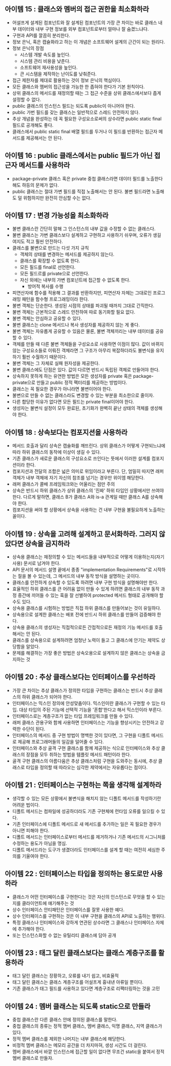 ## 아이템 15 : 클래스와 멤버의 접근 권한을 최소화하라
- 어설프게 설계된 컴포넌트와 잘 설계된 컴포넌트의 가장 큰 차이는 바로 클래스 내부 데이터와 내부 구현 정보를 외부 컴포넌트로부터 얼마나 잘 숨겼느냐다.
- 구현과 API를 깔끔히 분리한다.
- 정보 은닉, 혹은 캡슐화라고 하는 이 개념은 소프트웨어 설계의 근간이 되는 원리다.
- 정보 은닉의 장점
	- 시스템 개발 속도를 높인다.
	- 시스템 관리 비용을 낮춘다.
	- 소프트웨어 재사용성을 높인다.
	- 큰 시스템을 제작하는 난이도를 낮춰준다.
- 접근 제한자를 제대로 활용하는 것이 정보 은닉의 핵심이다.
- 모든 클래스와 멤버의 접근성을 가능한 한 좁혀야 한다가 기본 원칙이다.
- 상위 클래스의 메서드를 재정의할 때는 그 접근 수준을 상위 클래스에서보다 좁게 설정할 수 없다.
- public 클래스의 인스턴스 필드는 되도록 public이 아니어야 한다.
- public 가번 필드를 갖는 클래스는 일반적으로 스레드 안전하지 않다.
- 추상 개념을 완성하는 데 꼭 필요한 구성요소로써의 상수라면 public static final 필드로 공개해도 좋다.
- 클래스에서 public static final 배열 필드를 두거나 이 필드를 반환하는 접근자 메서드를 제공해서는 안 된다.

## 아이템 16 : public 클래스에서는 public 필드가 아닌 접근자 메서드를 사용하라
- package-private 클래스 혹은 private 중첩 클래스라면 데이터 필드를 노출한다 해도 하등의 문제가 없다.
- public 클래스는 절대 가변 필드를 직접 노출해서는 안 된다. 불변 필드라면 노출해도 덜 위험하지만 완전히 안심할 수는 없다.

## 아이템 17 : 변경 가능성을 최소화하라
- 불변 클래스란 간단히 말해 그 인스턴스의 내부 값을 수정할 수 없는 클래스다.
- 불변 클래스는 가변 클래스보다 설계하고 구현하고 사용하기 쉬우며, 오류가 생길 여지도 적고 훨씬 안전하다.
- 클래스를 불변으로 만드는 다섯 가지 규칙
	- 객체의 상태를 변경하는 메서드를 제공하지 않는다.
	- 클래스를 확장할 수 없도록 한다.
	- 모든 필드를 final로 선언한다.
	- 모든 필드르를 private으로 선언한다.
	- 자신 외에는 내부의 가변 컴포넌트에 접근할 수 없도록 한다.
		- 방어적 복사를 수행
- 피연산자에 함수를 적용해 그 결과를 반환하지만, 피연산자 자체는 그대로인 프로그래밍 패턴을 함수형 프로그래밍이라 한다.
- 불변 객체는 단순한다. 생성된 시점의 상태를 파괴될 때까지 그대로 간직한다.
- 불변 객체는 근본적으로 스레드 안전하여 따로 동기화할 필요 없다.
- 불변 객체는 안심하고 공유할 수 있다.
- 불변 클래스는 clone 메서드나 복사 생성자를 제공하지 않는 게 좋다.
- 불변 객체는 자유롭게 공유할 수 있음은 물론, 불변 객체끼리는 내부 데이터를 공유할 수 있다.
- 객체를 만들 때 다른 불변 객체들을 구성요소로 사용하면 이점이 많다. 값이 바뀌지 않는 구성요소들로 이뤄진 객체라면 그 구조가 아무리 복잡하더라도 불변식을 유지하기 훨씬 수월하기 때문이다.
- 불변 객체는 그 자체로 실패 원자성을 제공한다.
- 불변 클래스에도 단점은 있다. 값이 다르면 반드시 독립된 객체로 만들어야 한다.
- 상속하지 못하게 하는 유연한 방법은 모든 생성자를 private 혹은 package-private으로 만들고 public 정적 팩터리를 제공하는 방법이다.
- 클래스는 꼭 필요한 경우가 아니라면 불변이어야 한다.
- 불변으로 만들 수 없는 클래스라도 변경할 수 있는 부분을 최소한으로 줄이자.
- 다른 합당한 이유가 없다면 모든 필드는 private final이어야 한다.
- 생성자는 불변식 설정이 모두 완료된, 초기화가 완벽히 끝난 상태의 객체를 생성해야 한다.

## 아이템 18 : 상속보다는 컴포지션을 사용하라
- 메서드 호출과 달리 상속은 캡슐화를 깨뜨린다. 상위 클래스가 어떻게 구현되느냐에 따라 하위 클래스의 동작에 이상이 생길 수 있다.
- 기존 클래스가 새로운 클래스의 구성요소로 쓰인다는 뜻에서 이러한 설계를 컴포지션이라 한다.
- 컴포지션과 전달의 조합은 넓은 의미로 위임이라고 부른다. 단, 엄밀히 따지면 래퍼 객체가 내부 객체에 자기 자신의 참조를 넘기는 경우만 위이엠 해당한다.
- 래퍼 클래스가 콜배 프레임워크와는 어울리는 점만 주의
- 상속은 반드시 하위 클래스가 상위 클래스의 '진짜' 하위 타입인 상황에서만 쓰여야 한다. 다르게 말하면, 클래스 B가 클래스 A와 is-a 관계일 때만 클래스 A를 상속해야 한다.
- 컴포지션을 써야 할 상황에서 상속을 사용하는 건 내부 구현을 불필요하게 노출하는 꼴이다.

## 아이템 19 : 상속을 고려해 설계하고 문서화하라. 그러지 않았다면 상속을 금지하라
- 상속용 클래스는 재정의할 수 있는 메서드들을 내부적으로 어떻게 이용하는지(자기사용) 문서로 남겨야 한다.
- API 문서의 메서드 설명 끝에서 종종 "implementation Requirements"로 시작하는 절을 볼 수 있는데, 그 메서드의 내부 동작 방식을 설명하는 곳이다.
- 클래스를 안전하게 상속할 수 있도록 하려면 내부 구현 방식을 설명해야만 한다.
- 효율적인 하위 클래스를 큰 어려움 없이 만들 수 있게 하려면 클래스의 내부 동작 과정 중간에 끼어들 수 있는 훅을 잘 선별하여 protected 메서드 형태로 공개해야 할 수도 있다.
- 상속용 클래스를 시험하는 방법은 직접 하위 클래스를 만들어보는 것이 유일하다.
- 상속용으로 설계한 클래스는 배포 전에 반드시 하위 클래스를 만들어 검증해야 한다.
- 상속용 클래스의 생성자는 직접적으로든 간접적으로든 재정의 기능 메서드를 호출해서는 안 된다.
- 클래스를 상속용으로 설계하려면 엄청난 노력이 들고 그 클래스에 안기는 제약도 상당함을 알았다.
- 문제를 해결하는 가장 좋은 방법은 상속오용으로 설계하지 않은 클래스는 상속을 금지하는 것

## 아이템 20 : 추상 클래스보다는 인터페이스를 우선하라
- 가장 큰 차이는 추상 클래스가 정의한 타입을 구현하는 클래스는 반드시 추상 클래스의 하위 클래스가 되어야 한다.
- 인터페이스는 믹스인 정의에 안성맞춤이다. 믹스인이란 클래스가 구현할 수 있는 타입. 대상 타입의 주된 기능에 선택적 기능을 '혼합'한다고 해서 믹스인이라 부른다.
- 인터페이스로는 계층구조가 없는 타입 프레임워크를 만들 수 있다.
- 래퍼 클래스 관용구와 함께 사용하면 인터페이스는 기능을 향상시키는 안전하고 강력한 수단이 된다.
- 인터페이스의 메서드 중 구현 방법이 명백한 것이 있다면, 그 구현을 디폴트 메서드로 제공해 프로그래머들의 일감을 덜어줄 수 있다.
- 인터페이스와 추상 골격 구현 클래스를 함께 제공하는 식으로 인터페이스와 추상 클래스의 장점을 모두 취하는 방법을 템플릿 메서드 패턴이라 한다.
- 골격 구현 클래스의 아름다움은 추상 클래스처럼 구현을 도와주는 동시에, 추상 클래스로 타입을 정의할 때 따라오는 심각한 제약에서는 자유롭다는 점이다.

## 아이템 21 : 인터페이스는 구현하는 쪽을 생각해 설계하라
- 생각할 수 있는 모든 상황에서 불변식을 해치지 않는 디폴트 메서드를 작성하기란 어려운 법이다.
- 디폴트 메서드는 컴파일에 성공하더라도 기존 구현체에 런타임 오류를 일으킬 수 있다.
- 기존 인터페이스에 디폴트 메서드로 새 메서드를 추가하는 일은 꼭 필요한 경우가 아니면 피해야 한다.
- 디폴트 메서드는 인터페이스로부터 메서드를 제거하거나 기존 메서드의 시그니처를 수정하는 용도가 아님을 명심.
- 디폴트 메서드라는 도구가 생겼더라도 인터페이스를 설계 할 때는 여전히 세심한 주의를 기울여야 한다.

## 아이템 22 : 인터페이스는 타입을 정의하는 용도로만 사용하라
- 클래스가 어떤 인터페이스를 구현한다는 것은 자신의 인스턴스로 무엇을 할 수 있는지를 클라이언트에 얘기해주는 것
- 상수 인터페이스 안티패턴은 인터페이스를 잘못 사용한 예다.
- 상수 인터페이스를 구현하는 것은 이 내부 구현을 클래스의 API로 노출하는 행위다.
- 특정 클래스나 인터페이스와 강하게 연관된 상수라면 그 클래스나 인터페이스 자체에 추가해야 한다.
- 또는 인스턴스화할 수 없는 유틸리티 클래스에 담아 공개

## 아이템 23 : 태그 달린 클래스보다는 클래스 계층구조를 활용하라
- 태그 달린 클래스는 장황하고, 오류를 내기 쉽고, 비효율적
- 태그 달린 클래스는 클래스 계층구조를 어설프게 흉내낸 아류일 뿐이다.
- 기존 클래스가 태그 필드를 사용하고 있다면 계층구조로 리팩터링하는 것을 고민

## 아이템 24 : 멤버 클래스는 되도록 static으로 만들라
- 중첩 클래스란 다른 클래스 안에 정의된 클래스를 말한다.
- 중첩 클래스의 종류는 정적 멤버 클래스, 멤버 클래스, 익명 클래스, 지역 클래스가 있다.
- 정적 멤버 클래스를 제외한 나머지는 내부 클래스에 해당한다.
- 비정적 멤버 클래스는 메모리 공간을 더 차지마혀, 생성 시간도 더 걸린다.
- 멤버 클래스에서 바깥 인스턴스에 접근할 일이 없다면 무조건 static을 붙여서 정적 멤버 클래스로 만들자.